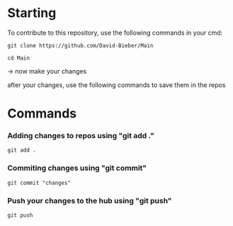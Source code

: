 # Starting

To contribute to this repository, use the following commands in your cmd:

```
git clone https://github.com/David-Bieber/Main

cd Main
```

-> now make your changes

after your changes, use the following commands to save them in the repos

# Commands

### Adding changes to repos using "git add ."
```
git add .
```
### Commiting changes using "git commit"
```
git commit "changes"
```

### Push your changes to the hub using "git push"
```
git push
```

